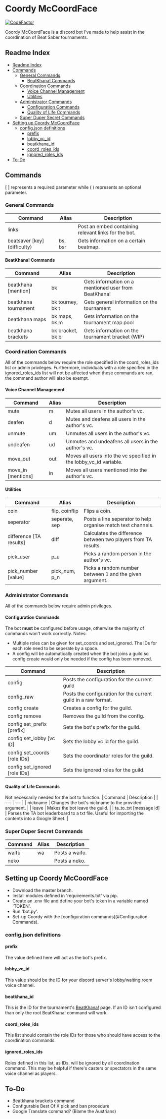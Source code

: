 # Coordy McCoordFace
[![CodeFactor](https://www.codefactor.io/repository/github/sirspam/coordy-mccoordface/badge)](https://www.codefactor.io/repository/github/sirspam/coordy-mccoordface)

Coordy McCoordFace is a discord bot I've made to help assist in the coordination of Beat Saber tournaments.

## Readme Index
* [Readme Index](#Readme-Index)
* [Commands](#Commands)
    * [General Commands](#General-Commands)
        * [BeatKhana! Commands](#BeatKhana!-Commands)
    * [Coordination Commands](#Coordination-Commands)
        * [Voice Channel Management](#Voice-Channel-Management)
        * [Utilities](#Utilities)
    * [Administrator Commands](#Administrator-Commands)
        * [Configuration Commands](#Configuration-Commands)
        * [Quality of Life Commands](#Quality-of-Life-Commands)
    * [Super Duper Secret Commands](#Super-Duper-Secret-Commands)
* [Setting up Coordy McCoordFace](#Setting-up-Coordy-McCoordFace)
    * [config.json definitions](#config.json-definitions)
        * [prefix](#prefix)
        * [lobby_vc_id](#lobby_vc_id)
        * [beatkhana_id](#beatkhana_id)
        * [coord_roles_ids](#coord_roles_ids)
        * [ignored_roles_ids](ignored_roles_ids)
* [To-Do](#To-Do)



## Commands
[ ] represents a required parameter while ( ) represents an optional parameter.

### General Commands
| Command | Alias | Description |
| --- | --- | --- |
| links |  | Post an embed containing relevant links for the bot. |
| beatsaver \[key\] \(difficulty\)| bs, bsr | Gets information on a certain beatmap. |

#### BeatKhana! Commands
| Command | Alias | Description |
| --- | --- | --- |
| beatkhana \[mention\] | bk | Gets information on a mentioned user from BeatKhana! |
| beatkhana tournament | bk tourney, bk t | Gets general information on the tournament |
| beatkhana maps | bk maps, bk m | Gets information on the tournament map pool |
| beatkhana brackets | bk bracket, bk b | Gets information on the tournament bracket (WIP) |

### Coordination Commands
All of the commands below require the role specified in the coord_roles_ids list or admin privileges. Furthermore, individuals with a role specified in the ignored_roles_ids list will not be affected when these commands are ran, the command author will also be exempt.

#### Voice Channel Management
| Command | Alias | Description |
| --- | --- | --- |
| mute | m | Mutes all users in the author's vc. |
| deafen | d | Mutes and deafens all users in the author's vc. |
| unmute | um | Unmutes all users in the author's vc. |
| undeafen | ud | Unmutes and undeafens all users in the author's vc. |
| move_out | out | Moves all users into the vc specified in the lobby_vc_id variable. |
| move_in \[mentions\] | in | Moves all users mentioned into the author's vc. |

#### Utilities
| Command | Alias | Description |
| --- | --- | --- |
| coin | flip, coinflip | Flips a coin. |
| seperator | seperate, sep | Posts a line seperator to help organise match text channels. |
| difference \[TA results\] | diff | Calculates the difference between two players from TA results. |
| pick_user | p_u | Picks a random person in the author's vc. | 
| pick_number \[value\] | pick_num, p_n | Picks a random number between 1 and the given argument. | 

### Administrator Commands
All of the commands below require admin privileges.

#### Configuration Commands
The bot **must** be configured before usage, otherwise the majority of commands won't work correctly.
Notes:
* Multiple roles can be given for set_coords and set_ignored. The IDs for each role need to be seperate by a space.
* A config will be automatically created when the bot joins a guild so config create would only be needed if the config has been removed.

| Command | Description |
| --- | --- |
| config | Posts the configuration for the current guild |
| config_raw | Posts the configuration for the current guild in a raw format. |
| config create | Creates a config for the guild. |
| config remove | Removes the guild from the config. |
| config set_prefix \[prefix\] | Sets the bot's prefix for the guild. |
| config set_lobby  \[vc ID\] | Sets the lobby vc id for the guild. |
| config set_coords \[role IDs\] | Sets the coordinator roles for the guild. |
| config set_ignored \[role IDs\] | Sets the ignored roles for the guild. |

#### Quality of Life Commands
Not necessarily needed for the bot to function.
| Command | Description |
| --- | --- |
| nickname | Changes the bot's nickname to the provided argument. |
| leave | Makes the bot leave the guild. |
| ta_to_txt \[message id\] | Parses the TA bot leaderboard to a txt file. Useful for importing the contents into a Google Sheet. |

### Super Duper Secret Commands
| Command | Alias | Description |
| --- | --- | --- |
| waifu | wa | Posts a waifu. |
| neko |  | Posts a neko. |

## Setting up Coordy McCoordFace
* Download the master branch.
* Install modules defined in 'requirements.txt' via pip.
* Create an .env file and define your bot's token in a variable named 'TOKEN'.
* Run 'bot.py'.
* Set-up Coordy with the [configuration commands](#Configuration Commands).

### config.json definitions
#### prefix
The value defined here will act as the bot's prefix.

#### lobby_vc_id
This value should be the ID for your discord server's lobby/waiting room voice channel.

#### beatkhana_id
This is the ID for the tournament's [BeatKhana!](https://beatkhana.com/) page. If an ID isn't configured than only the root BeatKhana! command will work. 

#### coord_roles_ids
This list should contain the role IDs for those who should have access to the coordination commands.

#### ignored_roles_ids
Roles defined in this list, as IDs, will be ignored by all coordination command. This may be helpful if there's casters or spectators in the same voice channel as players.

## To-Do
* Beatkhana brackets command
* Configurable Best Of X pick and ban procedure
* Google Translate command? (Blame the Austrians)
